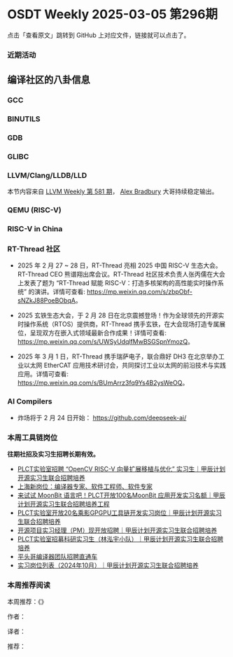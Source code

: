 # OSDT Weekly 2025-03-05 第296期

点击「查看原文」跳转到 GitHub 上对应文件，链接就可以点击了。

### 近期活动

## 编译社区的八卦信息

### GCC

### BINUTILS

### GDB

### GLIBC

### LLVM/Clang/LLDB/LLD

本节内容来自 [LLVM Weekly 第 581 期](http://llvmweekly.org/issue/581)，
[Alex Bradbury](https://www.linkedin.com/in/alex-bradbury/) 大哥持续稳定输出。

### QEMU (RISC-V)

### RISC-V in China

### RT-Thread 社区

- 2025 年 2 月 27 ~ 28 日，RT-Thread 亮相 2025 中国 RISC-V 生态大会。RT-Thread CEO 熊谱翔出席会议。RT-Thread 社区技术负责人张丙儒在大会上发表了题为 “RT-Thread 赋能 RISC-V：打造多核架构的高性能实时操作系统” 的演讲。详情可查看: <https://mp.weixin.qq.com/s/zbpObf-sNZkJ88PoeBObqA>。

- 2025 玄铁生态大会，于 2 月 28 日在北京震撼登场！作为全球领先的开源实时操作系统（RTOS）提供商，RT-Thread 携手玄铁，在大会现场打造专属展位，呈现双方在嵌入式领域最新合作成果！详情可查看: <https://mp.weixin.qq.com/s/UWSyUdqlfMwBSGSpnYmozQ>。

- 2025 年 3 月 1 日，RT-Thread 携手瑞萨电子，联合鼎好 DH3 在北京举办工业以太网 EtherCAT 应用技术研讨会，共同探讨工业以太网的前沿技术与实践应用。详情可查看: <https://mp.weixin.qq.com/s/BUmArrz3fq9Ys4B2ysWeOQ>。

### AI Compilers

- 炸场将于 2 月 24 日开始： https://github.com/deepseek-ai/

### 本周工具链岗位

**往期社招及实习生招聘长期有效。**

- [PLCT实验室招聘 “OpenCV RISC-V 向量扩展移植与优化” 实习生｜甲辰计划开源实习生联合招聘培养](https://mp.weixin.qq.com/s/NSFIlymcfe_gJBmJXK0Zng)
- [上海新岗位：编译器专家、软件工程师、软件专家](https://mp.weixin.qq.com/s/pX2R3znrPCxdsOLVg9YVXA)
- [来试试 MoonBit 语言吧！PLCT开放100名MoonBit 应用开发实习名额｜甲辰计划开源实习生联合招聘培养工程](https://mp.weixin.qq.com/s/VUwXNvYzharpK6Aou4hssw)
- [PLCT实验室开放20名乘影GPGPU工具链开发实习岗位｜甲辰计划开源实习生联合招聘培养](https://mp.weixin.qq.com/s/DalDbZYiP2IFALvB2Wwb6w)
- [开源项目实习经理（PM）现开放招聘｜甲辰计划开源实习生联合招聘培养](https://mp.weixin.qq.com/s/9uIxvaMOVjsbcGjHbidvgg)
- [PLCT实验室招募科研实习生（林泓宇小队）｜甲辰计划开源实习生联合招聘培养](https://mp.weixin.qq.com/s/8XtWlfBF9RxUoUCHskQpPw)
- [平头哥编译器团队招聘直通车](https://mp.weixin.qq.com/s/fRFWolihmi05hTuBvI8u2g)
- [实习岗位列表（2024年10月）｜甲辰计划开源实习生联合招聘培养](https://mp.weixin.qq.com/s/UCcsvhw6Kxw3EQOd0JVlUg)

### 本周推荐阅读

本周推荐：《》

作者：

译者：

推荐：
